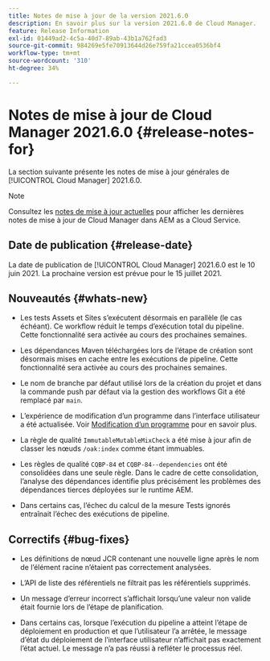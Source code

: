```yaml
---
title: Notes de mise à jour de la version 2021.6.0
description: En savoir plus sur la version 2021.6.0 de Cloud Manager.
feature: Release Information
exl-id: 01449ad2-4c5a-40d7-89ab-43b1a762fad3
source-git-commit: 984269e5fe70913644d26e759fa21ccea0536bf4
workflow-type: tm+mt
source-wordcount: '310'
ht-degree: 34%

---
```


# Notes de mise à jour de Cloud Manager 2021.6.0 {#release-notes-for}

La section suivante présente les notes de mise à jour générales de [!UICONTROL Cloud Manager] 2021.6.0.

>[!NOTE]
>Consultez les [notes de mise à jour actuelles](https://experienceleague.adobe.com/fr/docs/experience-manager-cloud-service/content/release-notes/cloud-manager/current#getting-access) pour afficher les dernières notes de mise à jour de Cloud Manager dans AEM as a Cloud Service.

## Date de publication {#release-date}

La date de publication de [!UICONTROL Cloud Manager] 2021.6.0 est le 10 juin 2021.
La prochaine version est prévue pour le 15 juillet 2021.

## Nouveautés {#whats-new}

* Les tests Assets et Sites s’exécutent désormais en parallèle (le cas échéant). Ce workflow réduit le temps d’exécution total du pipeline. Cette fonctionnalité sera activée au cours des prochaines semaines.

* Les dépendances Maven téléchargées lors de l’étape de création sont désormais mises en cache entre les exécutions de pipeline. Cette fonctionnalité sera activée au cours des prochaines semaines.

* Le nom de branche par défaut utilisé lors de la création du projet et dans la commande push par défaut via la gestion des workflows Git a été remplacé par `main`.

* L’expérience de modification d’un programme dans l’interface utilisateur a été actualisée. Voir [Modification d’un programme](/help/getting-started/program-setup.md#editing-program) pour en savoir plus.

* La règle de qualité `ImmutableMutableMixCheck` a été mise à jour afin de classer les nœuds `/oak:index` comme étant immuables.

* Les règles de qualité `CQBP-84` et `CQBP-84--dependencies` ont été consolidées dans une seule règle. Dans le cadre de cette consolidation, l’analyse des dépendances identifie plus précisément les problèmes des dépendances tierces déployées sur le runtime AEM.

* Dans certains cas, l’échec du calcul de la mesure Tests ignorés entraînait l’échec des exécutions de pipeline.

## Correctifs {#bug-fixes}

* Les définitions de nœud JCR contenant une nouvelle ligne après le nom de l’élément racine n’étaient pas correctement analysées.

* L’API de liste des référentiels ne filtrait pas les référentiels supprimés.

* Un message d’erreur incorrect s’affichait lorsqu’une valeur non valide était fournie lors de l’étape de planification.

* Dans certains cas, lorsque l’exécution du pipeline a atteint l’étape de déploiement en production et que l’utilisateur l’a arrêtée, le message d’état du déploiement de l’interface utilisateur n’affichait pas exactement l’état actuel. Le message n’a pas réussi à refléter le processus réel.
